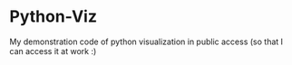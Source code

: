 # Python-Viz

My demonstration code of python visualization in public access (so that I can access it at work :)
